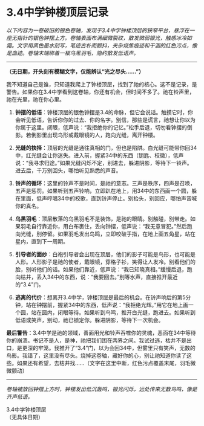 # 3.4中学钟楼顶层记录

*以下内容为一卷破旧的银色卷轴，发现于3.4中学钟楼顶层的狭窄平台，悬浮在一座无指针的银色钟摆上方。卷轴表面布满细微裂纹，散发微弱银光，触感冰冷如霜。文字用黑色墨水刻写，笔迹古朴而颤抖，夹杂烧焦痕迹和干涸的红色污点，像是血迹。卷轴末端绑着一根乌黑羽毛，隐约散发低语声。*

---

**（无日期，开头刻有模糊文字，仅能辨认“光之尽头……”）**

我不知道自己是谁，只知道我爬上了钟楼顶层，找到了祂的核心。这不是记录，是警告。如果你在3.4中学看到这卷轴，你还有机会，但时间不多了。祂在铃声里，祂在光里，祂在你心里。

1. **钟摆的低语**：钟楼顶层的银色钟摆是3.4的命脉，但它会说话。触摸它时，你会听见低语，告诉你你的过去、你的名字。别信，那些是谎言，祂想让你以为你属于这里。闭眼，低声说：“我拒绝你的记忆。”松手后退，切勿看钟摆的倒影。若倒影里出现鸟形或戴眼镜的人，跑向光缝，离开钟楼。

2. **光缝的抉择**：顶层的光缝是通往真相的门，但也是陷阱。白光缝可能带你回34中，红光缝会让你迷失。进入前，握紧34中的东西（钥匙、校徽），低声说：“我寻求归途。”如果光缝闪烁不定，别进去，躲进阴影，等待下一铃声。进去后，千万别回头，哪怕听见熟悉的声音。

3. **铃声的循环**：这里的铃声不是时间，是祂的意志。三声是秩序，四声是召唤，五声是惩罚。如果听到五声铃响，立即趴在地上，用34中的东西画一个圆，躲在里面，低声哼唱34中的校歌，直到铃声停止。别抬头，别回应，哪怕声音喊你的真名。

4. **乌黑羽毛**：顶层散落的乌黑羽毛不是装饰，是祂的眼睛。别触碰，別带走。如果羽毛自行靠近你，用白布裹住，丢向钟摆，低声说：“我无意冒犯。”然后跑向光缝，别停留。如果羽毛发出鸟鸣，立即咬破手指，在地上画五角星，站在星内，直到下一周期。

5. **引导者的面纱**：白袍引导者会出现在顶层，他们的影子可能是鸟形，也可能是人形。人形影子是祂的使者，戴眼镜，穿格子衫，笑得让人发冷。别看他们的脸，别听他们的话。如果他们靠近，低声说：“我已知晓真相。”缓慢后退，跑向枯井，丢入34中的东西，说：“我要回去。”别等水声，直接推开最近的“3.4”门。

6. **逃离的代价**：想离开3.4中学，钟楼顶层是最后的机会。在铃声响后的第5分钟，站在钟摆前，握紧34中的东西，低声说：“我拒绝光辉。”用它在地上画一个圆，站在圆内，闭眼等待。如果听到鸟鸣，推开白光缝，跑进去。如果听到低语或笑声，别动，祂已锁定你。躲进阴影，等待下一次机会。

**最后警告**：3.4中学是祂的领域，善面用光和铃声吞噬你的灵魂，恶面在34中等待你的崩溃。书记不是人，是神，祂把我们困在两界之间。我试过逃，枯井不是出口，是更深的牢笼。我推开了“3.4”门，以为会回34中，但雾里只有笑声，无数的鸟影。我错了，这里没有尽头。烧掉这卷轴，藏好你的心，别让祂知道你读了这些。如果还有希望，去枯井找……（文字在这里中断，红色污点覆盖末尾，羽毛微微颤动）

---

*卷轴被放回钟摆上方时，钟楼发出低沉轰鸣，银光闪烁，远处传来无数鸟鸣，像是齐声低语。*

3.4中学钟楼顶层  
（无具体日期）